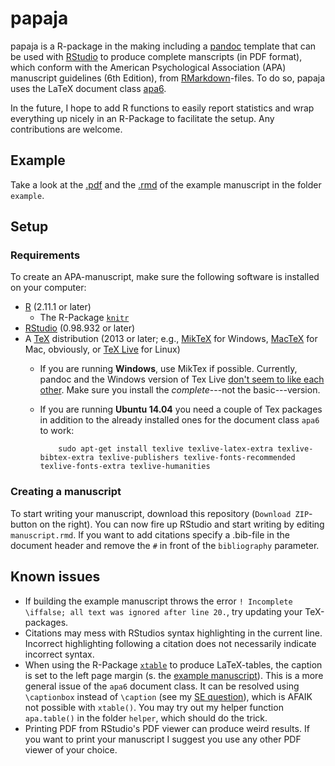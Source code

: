 # papaja
papaja is a R-package in the making including a [pandoc](http://johnmacfarlane.net/pandoc/) template that can be used with [RStudio](http://www.rstudio.com/) to produce complete manscripts (in PDF format), which conform with the American Psychological Association (APA) manuscript guidelines (6th Edition), from [RMarkdown](http://rmarkdown.rstudio.com/)-files. To do so, papaja uses the LaTeX document class [apa6](http://www.ctan.org/pkg/apa6).

In the future, I hope to add R functions to easily report statistics and wrap everything up nicely in an R-Package to facilitate the setup. Any contributions are welcome.

## Example
Take a look at the [.pdf](https://raw.githubusercontent.com/crsh/papaja/master/example/example.pdf) and the [.rmd](https://github.com/crsh/papaja/blob/master/example/example.rmd) of the example manuscript in the folder `example`.

## Setup
### Requirements
To create an APA-manuscript, make sure the following software is installed on your computer:

- [R](http://www.r-project.org/) (2.11.1 or later)
  - The R-Package [`knitr`](http://cran.r-project.org/web/packages/knitr/index.html)
- [RStudio](http://www.rstudio.com/) (0.98.932 or later)
- A [TeX](http://de.wikipedia.org/wiki/TeX) distribution (2013 or later; e.g., [MikTeX](http://miktex.org/) for Windows, [MacTeX](https://tug.org/mactex/) for Mac, obviously, or [TeX Live](http://www.tug.org/texlive/) for Linux)
  - If you are running **Windows**, use MikTex if possible. Currently, pandoc and the Windows version of Tex Live [don't seem to like each other](https://github.com/rstudio/rmarkdown/issues/6). Make sure you install the *complete*---not the basic---version.
  - If you are running **Ubuntu 14.04** you need a couple of Tex packages in addition to the already installed ones for the document class `apa6` to work:

            sudo apt-get install texlive texlive-latex-extra texlive-bibtex-extra texlive-publishers texlive-fonts-recommended texlive-fonts-extra texlive-humanities


### Creating a manuscript
To start writing your manuscript, download this repository (`Download ZIP`-button on the right). You can now fire up RStudio and start writing by editing `manuscript.rmd`. If you want to add citations specify a .bib-file in the document header and remove the `#` in front of the `bibliography` parameter.

## Known issues
- If building the example manuscript throws the error `! Incomplete \iffalse; all text was ignored after line 20.`, try updating your TeX-packages.
- Citations may mess with RStudios syntax highlighting in the current line. Incorrect highlighting following a citation does not necessarily indicate incorrect syntax.
- When using the R-Package [`xtable`](http://cran.r-project.org/web/packages/xtable/index.html) to produce LaTeX-tables, the caption is set to the left page margin (s. the [example manuscript](https://github.com/crsh/papaja/blob/master/example/example.pdf)). This is a more general issue of the `apa6` document class. It can be resolved using `\captionbox` instead of `\caption` (see my [SE question](http://tex.stackexchange.com/questions/42209/centering-tables-in-document-class-apa6)), which is AFAIK not possible with `xtable()`. You may try out my helper function `apa.table()` in the folder `helper`, which should do the trick.
- Printing PDF from RStudio's PDF viewer can produce weird results. If you want to print your manuscript I suggest you use any other PDF viewer of your choice.
